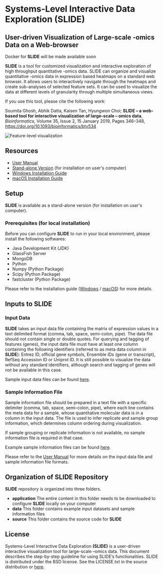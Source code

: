 # Systems-Level Interactive Data Exploration (SLIDE)  
## User-driven Visualization of Large-scale -omics Data on a Web-browser  

<!---**SLIDE** is available at: http://137.132.97.109/VTBox/ --->
Docker for **SLIDE** will be made available soon

**SLIDE** is a tool for customized visualization and interactive exploration of high throughput quantitative -omics data. SLIDE can organize and visualize quantitative -omics data in expression based heatmaps on a standard web browser. It allows users to interactively navigate through the heatmaps 
and create sub-analyses of selected feature sets. It can be used to visualize the data at different levels of granularity through multiple simultaneous views.  

If you use this tool, please cite the following work:  

Soumita Ghosh, Abhik Datta, Kaisen Tan, Hyungwon Choi; __SLIDE – a web-based tool for interactive visualization of large-scale – omics data__, *Bioinformatics*, Volume 35, Issue 2, 15 January 2019, Pages 346–348, https://doi.org/10.1093/bioinformatics/bty534  

![Feature-level visualization](bty534f1.png)
## Resources

<!---* [Online Version](http://137.132.97.109/VTBox/) --->
* [User Manual](https://github.com/soumitag/SLIDE/raw/master/application/slide/SLIDE_Users_Manual.pdf)
* [Stand-alone Version](https://github.com/soumitag/SLIDE/raw/master/application/slide.zip) (for installation on user's computer) 
* [Windows Installation Guide](https://github.com/soumitag/SLIDE/raw/master/application/slide/SLIDE_Windows_Installation_Guide.pdf)  
* [macOS Installation Guide](https://github.com/soumitag/SLIDE/raw/master/application/slide/SLIDE_macOS_Installation_Guide.pdf)

## Setup

<!---**SLIDE** is available both as an [online version](http://137.132.97.109/VTBox/) as well as a stand-alone version (for installation on user's computer). ---> 
**SLIDE** is available as a stand-alone version (for installation on user's computer).

### Prerequisites (for local installation)  

Before you can configure **SLIDE** to run in your local environment, please install the following softwares:  

* Java Development Kit (JDK)
* GlassFish Server
* MongoDB  
* Python
* Numpy (Python Package) 
* Scipy (Python Package)
* fastcluster (Python Package)  

Please refer to the installation guide ([Windows](https://github.com/soumitag/SLIDE/raw/master/application/slide/SLIDE_Windows_Installation_Guide.pdf) / [macOS](https://github.com/soumitag/SLIDE/raw/master/application/slide/SLIDE_macOS_Installation_Guide.pdf)) for more details.

## Inputs to **SLIDE**

### Input Data

**SLIDE** takes an input data file containing the matrix of expression values in a text delimited format
(comma, tab, space, semi-colon, pipe). The data file should not contain single or double quotes. For
querying and tagging of features (genes), the input data file must have at least one column containing
the following identifiers (referred to as meta data column in **SLIDE**): Entrez ID, official gene
symbols, Ensemble IDs (gene or transcript), RefSeq Accession ID or Uniprot ID. It is still possible to
visualize the data without any standard identifiers, although search and tagging of genes will not be
available in this case.

Sample input data files can be found [here](https://github.com/soumitag/SLIDE/tree/master/data).

### Sample Information File  

Sample information file should be prepared in a text file with a specific delimiter (comma, tab,
space, semi-colon, pipe), where each line contains the meta data for a sample, whose quantitative
molecular data is in a column in the input data. The file is used to infer replicate and sample group
information, which determines column ordering during visualization.  

If sample grouping or replicate information is not available, no sample information file is required in that case.

Example sample information files can be found [here](https://github.com/soumitag/SLIDE/tree/master/data).

Please refer to the [User Manual](https://github.com/soumitag/SLIDE/raw/master/application/slide/SLIDE_Users_Manual.pdf) for more details on the input data file and sample information file formats. 

## Organization of **SLIDE** Repository

**SLIDE** repository is organized into three folders.  

* **application**	The entire content in this folder needs to be downloaded to configure **SLIDE** locally on your computer
* **data** 		This folder contains example input datasets and sample information files
* **source**		This folder contains the source code for **SLIDE**

## License  

Systems-Level Interactive Data Exploration **(SLIDE)** is a user-driven interactive visualization tool for large-scale –omics data. This document describes the step-by-step guideline for using SLIDE’s functionalities. SLIDE is distributed under the BSD license. See the LICENSE.txt in the source
distribution or [here](https://opensource.org/licenses/BSD-2-Clause).  

<!---[![HitCount](http://hits.dwyl.io/soumitag/SLIDE.svg)](http://hits.dwyl.io/soumitag/SLIDE)--->






